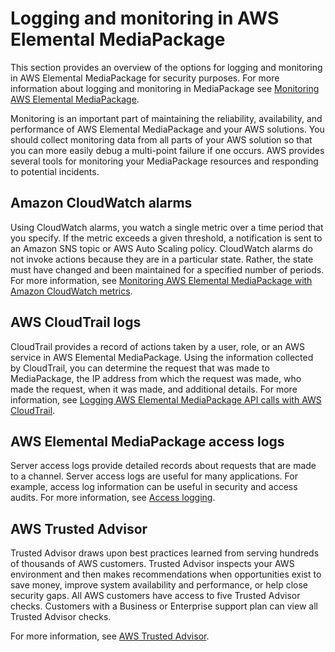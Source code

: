 # Logging and monitoring in AWS Elemental MediaPackage<a name="security-log-monitor"></a>

This section provides an overview of the options for logging and monitoring in AWS Elemental MediaPackage for security purposes\. For more information about logging and monitoring in MediaPackage see [Monitoring AWS Elemental MediaPackage](monitoring.md)\.

Monitoring is an important part of maintaining the reliability, availability, and performance of AWS Elemental MediaPackage and your AWS solutions\. You should collect monitoring data from all parts of your AWS solution so that you can more easily debug a multi\-point failure if one occurs\. AWS provides several tools for monitoring your MediaPackage resources and responding to potential incidents\.

## Amazon CloudWatch alarms<a name="security-log-monitor-cloudwatch-alarms"></a>

Using CloudWatch alarms, you watch a single metric over a time period that you specify\. If the metric exceeds a given threshold, a notification is sent to an Amazon SNS topic or AWS Auto Scaling policy\. CloudWatch alarms do not invoke actions because they are in a particular state\. Rather, the state must have changed and been maintained for a specified number of periods\. For more information, see [Monitoring AWS Elemental MediaPackage with Amazon CloudWatch metrics](monitoring-cloudwatch.md)\.

## AWS CloudTrail logs<a name="security-log-monitor-cloudtrail-logs"></a>

CloudTrail provides a record of actions taken by a user, role, or an AWS service in AWS Elemental MediaPackage\. Using the information collected by CloudTrail, you can determine the request that was made to MediaPackage, the IP address from which the request was made, who made the request, when it was made, and additional details\. For more information, see [Logging AWS Elemental MediaPackage API calls with AWS CloudTrail](logging-using-cloudtrail.md)\.

## AWS Elemental MediaPackage access logs<a name="security-log-monitor-mediapackage-access-logs"></a>

Server access logs provide detailed records about requests that are made to a channel\. Server access logs are useful for many applications\. For example, access log information can be useful in security and access audits\. For more information, see [Access logging](access-logging.md)\.

## AWS Trusted Advisor<a name="security-log-monitor-trust-advisor"></a>

Trusted Advisor draws upon best practices learned from serving hundreds of thousands of AWS customers\. Trusted Advisor inspects your AWS environment and then makes recommendations when opportunities exist to save money, improve system availability and performance, or help close security gaps\. All AWS customers have access to five Trusted Advisor checks\. Customers with a Business or Enterprise support plan can view all Trusted Advisor checks\.

For more information, see [AWS Trusted Advisor](https://docs.aws.amazon.com/awssupport/latest/user/getting-started.html#trusted-advisor)\.